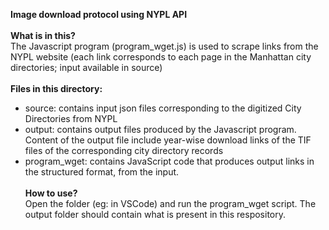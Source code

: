<b> Image download protocol using NYPL API </b> <br> <br>
<b> What is in this? </b> <br>
The Javascript program (program_wget.js) is used to scrape links from the NYPL website (each link corresponds to each page in the Manhattan city directories; input available in source) <br> <br>
<b> Files in this directory: </b> <br> 
- source: contains input json files corresponding to the digitized City Directories from NYPL
- output: contains output files produced by the Javascript program. Content of the output file include year-wise download links of the TIF files of the corresponding city directory records
- program_wget: contains JavaScript code that produces output links in the structured format, from the input. <br> <br>
<b>How to use? </b> <br>
Open the folder (eg: in VSCode) and run the program_wget script. The output folder should contain what is present in this respository.
